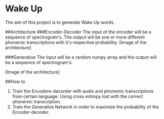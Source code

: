 # Wake Up
The aim of this project is to generate Wake Up words.

##Architecture
###Encoder-Decoder
The input of the encoder will be a sequence of spectrogram's. The output will be one or more different phonemic transcriptions with it's respective probability.
[Image of the architecture]

###Generative
The input will be a random numpy array and the output will be a sequence of spectrogram's.

[Image of the architecture]

##How to
1. Train the Encodere-decorder with audio and phonemic transcriptions from certain language. Using cross entropy lost with the correct phonemic transcription.
2. Train the Generative Network in order to maximize the probability of the Encoder-decoder.